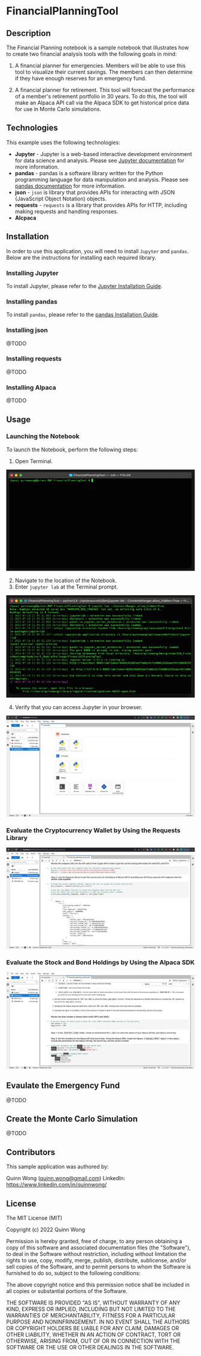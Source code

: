 # FinancialPlanningTool

## Description

The Financial Planning notebook is a sample notebook that illustrates how to create two financial analysis tools with the following goals in mind:

1. A financial planner for emergencies. Members will be able to use this tool to visualize their current savings. The members can then determine if they have enough reserves for an emergency fund.

2. A financial planner for retirement. This tool will forecast the performance of a member's retirement portfolio in 30 years. To do this, the tool will make an Alpaca API call via the Alpaca SDK to get historical price data for use in Monte Carlo simulations.

## Technologies

This example uses the following technologies:

- **Jupyter** - Jupyter is a web-based interactive development environment for data science and analysis. Please see [Jupyter documentation](https://jupyter.org/) for more information.
- **pandas** - pandas is a software library written for the Python programming language for data manipulation and analysis. Please see [pandas documentation](https://pandas.pydata.org/) for more information.
- **json** - `json` is library that provides APIs for interacting with JSON (JavaScript Object Notation) objects.
- **requests** - `requests` is a library that provides APIs for HTTP, including making requests and handling responses.
- **Alcpaca**

## Installation

In order to use this application, you will need to install `Jupyter` and `pandas`. Below are the instructions for installing each required library.

### Installing Jupyter

To install Jupyter, please refer to the [Jupyter Installation Guide](https://jupyter.org/install).

### Installing pandas

To install `pandas`, please refer to the [pandas Installation Guide](https://pandas.pydata.org/pandas-docs/stable/getting_started/install.html).

### Installing json

@TODO

### Installing requests

@TODO

### Installing Alpaca

@TODO

## Usage

### Launching the Notebook

To launch the Notebook, perform the following steps:

1. Open Terminal.

![Launch_Terminal](/images/launching_open_terminal.jpg)

2. Navigate to the location of the Notebook.
3. Enter `jupyter lab` at the Terminal prompt.

![Launch_Jupyter](/images/launching_jupyter.jpg)

4. Verify that you can access Jupyter in your browser.

![Jupyter](/images/jupyter.jpg)

### Evaluate the Cryptocurrency Wallet by Using the Requests Library

![Jupyter](/images/jupyter_requests.jpg)

### Evaluate the Stock and Bond Holdings by Using the Alpaca SDK

![Jupyter](/images/jupyter_alpaca.jpg)

## Evaulate the Emergency Fund

@TODO

## Create the Monte Carlo Simulation

@TODO

## Contributors

This sample application was authored by:

Quinn Wong (quinn.wong@gmail.com)
LinkedIn: https://www.linkedin.com/in/quinnwong/

## License

The MIT License (MIT)

Copyright (c) 2022 Quinn Wong

Permission is hereby granted, free of charge, to any person obtaining a copy of this software and associated documentation files (the "Software"), to deal in the Software without restriction, including without limitation the rights to use, copy, modify, merge, publish, distribute, sublicense, and/or sell copies of the Software, and to permit persons to whom the Software is furnished to do so, subject to the following conditions:

The above copyright notice and this permission notice shall be included in all copies or substantial portions of the Software.

THE SOFTWARE IS PROVIDED "AS IS", WITHOUT WARRANTY OF ANY KIND, EXPRESS OR IMPLIED, INCLUDING BUT NOT LIMITED TO THE WARRANTIES OF MERCHANTABILITY, FITNESS FOR A PARTICULAR PURPOSE AND NONINFRINGEMENT. IN NO EVENT SHALL THE AUTHORS OR COPYRIGHT HOLDERS BE LIABLE FOR ANY CLAIM, DAMAGES OR OTHER LIABILITY, WHETHER IN AN ACTION OF CONTRACT, TORT OR OTHERWISE, ARISING FROM, OUT OF OR IN CONNECTION WITH THE SOFTWARE OR THE USE OR OTHER DEALINGS IN THE SOFTWARE.
